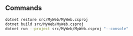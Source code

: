 ## Commands

```bash
dotnet restore src/MyWeb/MyWeb.csproj
dotnet build src/MyWeb/MyWeb.csproj
dotnet run --project src/MyWeb/MyWeb.csproj "--console"
```